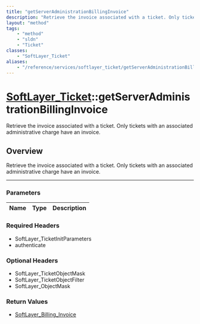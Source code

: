 ```yaml
---
title: "getServerAdministrationBillingInvoice"
description: "Retrieve the invoice associated with a ticket. Only tickets with an associated administrative charge have an invoice."
layout: "method"
tags:
    - "method"
    - "sldn"
    - "Ticket"
classes:
    - "SoftLayer_Ticket"
aliases:
    - "/reference/services/softlayer_ticket/getServerAdministrationBillingInvoice"
---
```

# [SoftLayer_Ticket](/reference/services/SoftLayer_Ticket)::getServerAdministrationBillingInvoice


Retrieve the invoice associated with a ticket. Only tickets with an associated administrative charge have an invoice.


## Overview 
Retrieve the invoice associated with a ticket. Only tickets with an associated administrative charge have an invoice.

-----

### Parameters 
|Name | Type | Description |
| --- | --- | --- |


### Required Headers
* SoftLayer_TicketInitParameters
* authenticate


### Optional Headers
* SoftLayer_TicketObjectMask
* SoftLayer_TicketObjectFilter
* SoftLayer_ObjectMask

### Return Values
* <a href='/reference/datatypes/SoftLayer_Billing_Invoice'>SoftLayer_Billing_Invoice </a>




